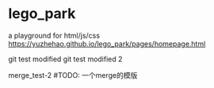 # lego_park
a playground for html/js/css
https://yuzhehao.github.io/lego_park/pages/homepage.html

git test modified
git test modified 2


merge_test-2
#TODO: 一个merge的模版